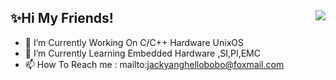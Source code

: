 <!--
**JackYang-hellobobo/JackYang-hellobobo** is a ✨ _special_ ✨ repository because its `README.md` (this file) appears on your GitHub profile.
Here are some ideas to get you started:
- 🔭 I’m currently working on ...
- 🌱 I’m currently learning ...
- 👯 I’m looking to collaborate on ...
- 🤔 I’m looking for help with ...
- 💬 Ask me about ...
- 📫 How to reach me: ...
- 😄 Pronouns: ...
- ⚡ Fun fact: ...
-->


## ✨Hi My Friends!<img align="right" src="https://github-readme-stats.vercel.app/api?username=JackYang-hellobobo&show_icons=true&icon_color=ad0d52&text_color=24292e&bg_color=ffffff&hide_title=true" />
- 🔭 I’m Currently Working On C/C++ Hardware UnixOS  
- 🌱 I’m Currently Learning Embedded Hardware ,SI,PI,EMC
- 📫 How To Reach me : mailto:jackyanghellobobo@foxmail.com





